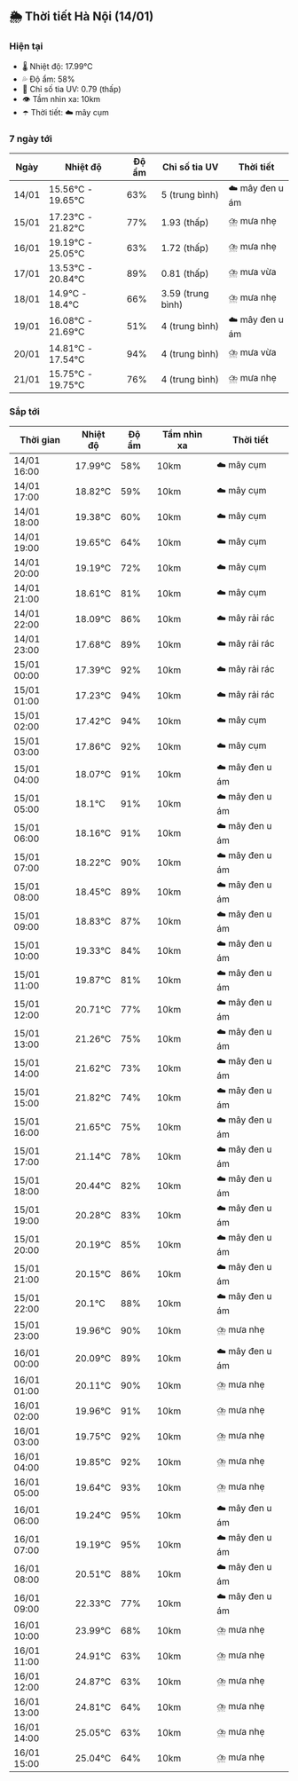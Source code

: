 ## 🌦️ Thời tiết Hà Nội (14/01)

### Hiện tại

- 🌡️ Nhiệt độ: 17.99℃
- 💦 Độ ẩm: 58%
- 🌟 Chỉ số tia UV: 0.79 (thấp)
- 👁️ Tầm nhìn xa: 10km
- ☂️ Thời tiết: ☁️ mây cụm

### 7 ngày tới

| Ngày | Nhiệt độ | Độ ẩm | Chỉ số tia UV | Thời tiết |
| --- | --- | --- | --- | --- |
| 14/01 | 15.56℃ - 19.65℃ | 63% | 5 (trung bình) | ☁️ mây đen u ám |
| 15/01 | 17.23℃ - 21.82℃ | 77% | 1.93 (thấp) | ⛈️ mưa nhẹ |
| 16/01 | 19.19℃ - 25.05℃ | 63% | 1.72 (thấp) | ⛈️ mưa nhẹ |
| 17/01 | 13.53℃ - 20.84℃ | 89% | 0.81 (thấp) | ⛈️ mưa vừa |
| 18/01 | 14.9℃ - 18.4℃ | 66% | 3.59 (trung bình) | ⛈️ mưa nhẹ |
| 19/01 | 16.08℃ - 21.69℃ | 51% | 4 (trung bình) | ☁️ mây đen u ám |
| 20/01 | 14.81℃ - 17.54℃ | 94% | 4 (trung bình) | ⛈️ mưa vừa |
| 21/01 | 15.75℃ - 19.75℃ | 76% | 4 (trung bình) | ⛈️ mưa nhẹ |

### Sắp tới

| Thời gian | Nhiệt độ | Độ ẩm | Tầm nhìn xa | Thời tiết |
| --- | --- | --- | --- | --- |
| 14/01 16:00 | 17.99℃ | 58% | 10km | ☁️ mây cụm |
| 14/01 17:00 | 18.82℃ | 59% | 10km | ☁️ mây cụm |
| 14/01 18:00 | 19.38℃ | 60% | 10km | ☁️ mây cụm |
| 14/01 19:00 | 19.65℃ | 64% | 10km | ☁️ mây cụm |
| 14/01 20:00 | 19.19℃ | 72% | 10km | ☁️ mây cụm |
| 14/01 21:00 | 18.61℃ | 81% | 10km | ☁️ mây cụm |
| 14/01 22:00 | 18.09℃ | 86% | 10km | ☁️ mây rải rác |
| 14/01 23:00 | 17.68℃ | 89% | 10km | ☁️ mây rải rác |
| 15/01 00:00 | 17.39℃ | 92% | 10km | ☁️ mây rải rác |
| 15/01 01:00 | 17.23℃ | 94% | 10km | ☁️ mây rải rác |
| 15/01 02:00 | 17.42℃ | 94% | 10km | ☁️ mây cụm |
| 15/01 03:00 | 17.86℃ | 92% | 10km | ☁️ mây cụm |
| 15/01 04:00 | 18.07℃ | 91% | 10km | ☁️ mây đen u ám |
| 15/01 05:00 | 18.1℃ | 91% | 10km | ☁️ mây đen u ám |
| 15/01 06:00 | 18.16℃ | 91% | 10km | ☁️ mây đen u ám |
| 15/01 07:00 | 18.22℃ | 90% | 10km | ☁️ mây đen u ám |
| 15/01 08:00 | 18.45℃ | 89% | 10km | ☁️ mây đen u ám |
| 15/01 09:00 | 18.83℃ | 87% | 10km | ☁️ mây đen u ám |
| 15/01 10:00 | 19.33℃ | 84% | 10km | ☁️ mây đen u ám |
| 15/01 11:00 | 19.87℃ | 81% | 10km | ☁️ mây đen u ám |
| 15/01 12:00 | 20.71℃ | 77% | 10km | ☁️ mây đen u ám |
| 15/01 13:00 | 21.26℃ | 75% | 10km | ☁️ mây đen u ám |
| 15/01 14:00 | 21.62℃ | 73% | 10km | ☁️ mây đen u ám |
| 15/01 15:00 | 21.82℃ | 74% | 10km | ☁️ mây đen u ám |
| 15/01 16:00 | 21.65℃ | 75% | 10km | ☁️ mây đen u ám |
| 15/01 17:00 | 21.14℃ | 78% | 10km | ☁️ mây đen u ám |
| 15/01 18:00 | 20.44℃ | 82% | 10km | ☁️ mây đen u ám |
| 15/01 19:00 | 20.28℃ | 83% | 10km | ☁️ mây đen u ám |
| 15/01 20:00 | 20.19℃ | 85% | 10km | ☁️ mây đen u ám |
| 15/01 21:00 | 20.15℃ | 86% | 10km | ☁️ mây đen u ám |
| 15/01 22:00 | 20.1℃ | 88% | 10km | ☁️ mây đen u ám |
| 15/01 23:00 | 19.96℃ | 90% | 10km | ⛈️ mưa nhẹ |
| 16/01 00:00 | 20.09℃ | 89% | 10km | ☁️ mây đen u ám |
| 16/01 01:00 | 20.11℃ | 90% | 10km | ⛈️ mưa nhẹ |
| 16/01 02:00 | 19.96℃ | 91% | 10km | ⛈️ mưa nhẹ |
| 16/01 03:00 | 19.75℃ | 92% | 10km | ⛈️ mưa nhẹ |
| 16/01 04:00 | 19.85℃ | 92% | 10km | ⛈️ mưa nhẹ |
| 16/01 05:00 | 19.64℃ | 93% | 10km | ⛈️ mưa nhẹ |
| 16/01 06:00 | 19.24℃ | 95% | 10km | ☁️ mây đen u ám |
| 16/01 07:00 | 19.19℃ | 95% | 10km | ☁️ mây đen u ám |
| 16/01 08:00 | 20.51℃ | 88% | 10km | ☁️ mây đen u ám |
| 16/01 09:00 | 22.33℃ | 77% | 10km | ☁️ mây đen u ám |
| 16/01 10:00 | 23.99℃ | 68% | 10km | ⛈️ mưa nhẹ |
| 16/01 11:00 | 24.91℃ | 63% | 10km | ⛈️ mưa nhẹ |
| 16/01 12:00 | 24.87℃ | 63% | 10km | ⛈️ mưa nhẹ |
| 16/01 13:00 | 24.81℃ | 64% | 10km | ⛈️ mưa nhẹ |
| 16/01 14:00 | 25.05℃ | 63% | 10km | ⛈️ mưa nhẹ |
| 16/01 15:00 | 25.04℃ | 64% | 10km | ⛈️ mưa nhẹ |
